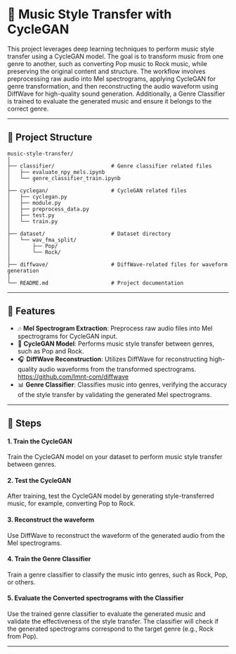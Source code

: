 
# 🎵 Music Style Transfer with CycleGAN

This project leverages deep learning techniques to perform music style transfer using a CycleGAN model. The goal is to transform music from one genre to another, such as converting Pop music to Rock music, while preserving the original content and structure. The workflow involves preprocessing raw audio into Mel spectrograms, applying CycleGAN for genre transformation, and then reconstructing the audio waveform using DiffWave for high-quality sound generation. Additionally, a Genre Classifier is trained to evaluate the generated music and ensure it belongs to the correct genre.

---

## 📁 Project Structure

```
music-style-transfer/
│
├── classifier/                  # Genre classifier related files
│   ├── evaluate_npy_mels.ipynb    
│   └── genre_classifier_train.ipynb  
│
├── cyclegan/                    # CycleGAN related files
│   ├── cyclegan.py              
│   ├── module.py                
│   ├── preprocess_data.py       
│   ├── test.py                 
│   └── train.py                
│
├── dataset/                     # Dataset directory
│   └── wav_fma_split/           
│       ├── Pop/                
│       └── Rock/                
│
├── diffwave/                    # DiffWave-related files for waveform generation
│                  
└── README.md                    # Project documentation
```

---

## 🔧 Features

- 🎶 **Mel Spectrogram Extraction**: Preprocess raw audio files into Mel spectrograms for CycleGAN input.
- 🔁 **CycleGAN Model**: Performs music style transfer between genres, such as Pop and Rock.
- 🎧 **DiffWave Reconstruction**: Utilizes DiffWave for reconstructing high-quality audio waveforms from the transformed spectrograms. https://github.com/lmnt-com/diffwave
- 📊 **Genre Classifier**: Classifies music into genres, verifying the accuracy of the style transfer by validating the generated Mel spectrograms.


---

## 🚀 Steps

#### 1. Train the CycleGAN
Train the CycleGAN model on your dataset to perform music style transfer between genres.

#### 2. Test the CycleGAN
After training, test the CycleGAN model by generating style-transferred music, for example, converting Pop to Rock.

#### 3. Reconstruct the waveform
Use DiffWave to reconstruct the waveform of the generated audio from the Mel spectrograms.

#### 4. Train the Genre Classifier
Train a genre classifier to classify the music into genres, such as Rock, Pop, or others.

#### 5. Evaluate the Converted spectrograms with the Classifier
Use the trained genre classifier to evaluate the generated music and validate the effectiveness of the style transfer. The classifier will check if the generated spectrograms correspond to the target genre (e.g., Rock from Pop).


---



